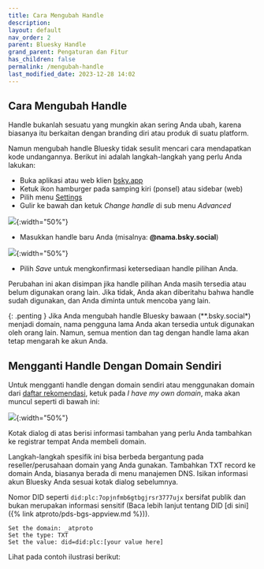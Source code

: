 ```yaml
---
title: Cara Mengubah Handle
description:
layout: default
nav_order: 2
parent: Bluesky Handle
grand_parent: Pengaturan dan Fitur
has_children: false
permalink: /mengubah-handle
last_modified_date: 2023-12-28 14:02
---
```


## Cara Mengubah Handle

Handle bukanlah sesuatu yang mungkin akan sering Anda ubah, karena biasanya itu berkaitan dengan branding diri atau produk di suatu platform.

Namun mengubah handle Bluesky tidak sesulit mencari cara mendapatkan kode undangannya. Berikut ini adalah langkah-langkah yang perlu Anda lakukan:

* Buka aplikasi atau web klien [bsky.app](https://bsky.app)
* Ketuk ikon hamburger pada samping kiri (ponsel) atau sidebar (web)
* Pilih menu [Settings](https://bsky.app/settings)
* Gulir ke bawah dan ketuk *Change handle* di sub menu *Advanced*

![](https://blueskyweb.xyz/images/blogposts/advanced-settings.jpg){:width="50%"}

* Masukkan handle baru Anda (misalnya: **@nama.bsky.social**)

![](https://blueskyweb.xyz/images/blogposts/change-my-handle.jpg){:width="50%"}

* Pilih *Save* untuk mengkonfirmasi ketersediaan handle pilihan Anda.

Perubahan ini akan disimpan jika handle pilihan Anda masih tersedia atau belum digunakan orang lain. Jika tidak, Anda akan diberitahu bahwa handle sudah digunakan, dan Anda diminta untuk mencoba yang lain.

{: .penting }
Jika Anda mengubah handle Bluesky bawaan (**.bsky.social*) menjadi domain, nama pengguna lama Anda akan tersedia untuk digunakan oleh orang lain. Namun, semua mention dan tag dengan handle lama akan tetap mengarah ke akun Anda.

## Mengganti Handle Dengan Domain Sendiri

Untuk mengganti handle dengan domain sendiri atau menggunakan domain dari [daftar rekomendasi](#daftar-rekomendasi-domain), ketuk pada *I have my own domain*, maka akan muncul seperti di bawah ini:

![](https://blueskyweb.xyz/images/blogposts/domain-txt-record.jpg){:width="50%"}

Kotak dialog di atas berisi informasi tambahan yang perlu Anda tambahkan ke registrar tempat Anda membeli domain.

Langkah-langkah spesifik ini bisa berbeda bergantung pada reseller/perusahaan domain yang Anda gunakan. Tambahkan TXT record ke domain Anda, biasanya berada di menu manajemen DNS. Isikan informasi akun Bluesky Anda sesuai kotak dialog sebelumnya.

Nomor DID seperti `did:plc:7opjnfmb6gtbgjrsr3777ujx` bersifat publik dan bukan merupakan informasi sensitif (Baca lebih lanjut tentang DID [di sini]({% link atproto/pds-bgs-appview.md %})).

```
Set the domain: _atproto
Set the type: TXT
Set the value: did=did:plc:[your value here]
```

Lihat pada contoh ilustrasi berikut:

<a href="https://www.youtube.com/embed/MGpJjq186bc"><img src="https://blueskyweb.xyz/images/domains.gif" alt=""></a>